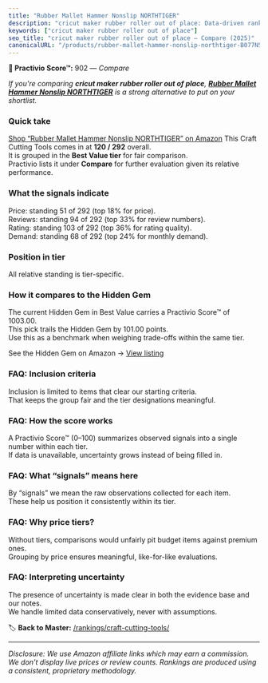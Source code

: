 ```yaml
---
title: "Rubber Mallet Hammer Nonslip NORTHTIGER"
description: "cricut maker rubber roller out of place: Data-driven ranking using the Practivio Score™. Positioned by quality, value, demand, findability, momentum."
keywords: ["cricut maker rubber roller out of place"]
seo_title: "cricut maker rubber roller out of place — Compare (2025)"
canonicalURL: "/products/rubber-mallet-hammer-nonslip-northtiger-B077N5FTLD/"
---
```


**🛒 Practivio Score™:** 902 — _Compare_


*If you're comparing **cricut maker rubber roller out of place**, **[Rubber Mallet Hammer Nonslip NORTHTIGER](https://www.amazon.com/dp/B077N5FTLD?tag=practivio-20)** is a strong alternative to put on your shortlist.*
### Quick take
[Shop “Rubber Mallet Hammer Nonslip NORTHTIGER” on Amazon](https://www.amazon.com/dp/B077N5FTLD?tag=practivio-20)
This Craft Cutting Tools comes in at **120 / 292** overall.  
It is grouped in the **Best Value tier** for fair comparison.  
Practivio lists it under **Compare** for further evaluation given its relative performance.

### What the signals indicate
Price: standing 51 of 292 (top 18% for price).  
Reviews: standing 94 of 292 (top 33% for review numbers).  
Rating: standing 103 of 292 (top 36% for rating quality).  
Demand: standing 68 of 292 (top 24% for monthly demand).

### Position in tier
All relative standing is tier-specific.

### How it compares to the Hidden Gem
The current Hidden Gem in Best Value carries a Practivio Score™ of 1003.00.  
This pick trails the Hidden Gem by 101.00 points.  
Use this as a benchmark when weighing trade-offs within the same tier.  

See the Hidden Gem on Amazon → [View listing](https://www.amazon.com/dp/B000P0LNRE?tag=practivio-20)

### FAQ: Inclusion criteria
Inclusion is limited to items that clear our starting criteria.  
That keeps the group fair and the tier designations meaningful.

### FAQ: How the score works
A Practivio Score™ (0–100) summarizes observed signals into a single number within each tier.  
If data is unavailable, uncertainty grows instead of being filled in.

### FAQ: What “signals” means here
By “signals” we mean the raw observations collected for each item.  
These help us position it consistently within its tier.

### FAQ: Why price tiers?
Without tiers, comparisons would unfairly pit budget items against premium ones.  
Grouping by price ensures meaningful, like-for-like evaluations.

### FAQ: Interpreting uncertainty
The presence of uncertainty is made clear in both the evidence base and our notes.  
We handle limited data conservatively, never with assumptions.

<!-- Missing template for Compare/CompareWithinPriceClass -->


🏷️ **Back to Master:** [/rankings/craft-cutting-tools/](/rankings/craft-cutting-tools/)

---
_Disclosure: We use Amazon affiliate links which may earn a commission. We don’t display live prices or review counts. Rankings are produced using a consistent, proprietary methodology._
